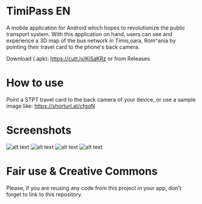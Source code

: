 # TimiPass EN

A mobile application for Android which hopes to revolutionize the public transport system.
With this application on hand, users can see and experience a 3D map of the bus network in
Timis,oara, Rom^ania by pointing their travel card to the phone's back camera.

Download (.apk): https://cutt.ly/KjSaKRz or from Releases

# How to use
Point a STPT travel card to the back camera of your device, or use a sample image like: https://shorturl.at/cfgoN

# Screenshots
![alt text](https://github.com/milovanarsul/TimiPass/blob/master/Screenshot_20210120-140510_TimiPass_-_AR_Maps.png)
![alt text](https://github.com/milovanarsul/TimiPass/blob/master/Screenshot_20210120-140533_TimiPass_-_AR_Maps.png)
![alt text](https://github.com/milovanarsul/TimiPass/blob/master/Screenshot_20210120-140548_TimiPass_-_AR_Maps.png)
![alt text](https://github.com/milovanarsul/TimiPass/blob/master/Screenshot_20210120-140613_TimiPass_-_AR_Maps.png)

# Fair use & Creative Commons
Please, if you are reusing any code from this project in your app, don't forget to link to this repository.
